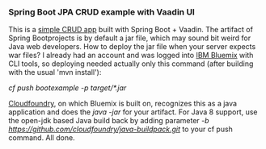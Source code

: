### Spring Boot JPA CRUD example with Vaadin UI

This is a [simple CRUD app](https://github.com/mstahv/spring-data-vaadin-crud) 
built with Spring Boot + Vaadin. The artifact of Spring Bootprojects is by default
a jar file, which may sound bit weird for Java web developers. How to deploy the 
jar file when your server expects war files? I already had an account and 
was logged into [IBM Bluemix](http://www.bluemix.net) with CLI tools, so deploying needed
actually only this command (after building with the usual 'mvn install'):

*cf push bootexample -p target/\*.jar*

[Cloudfoundry](http://www.cloudfoundry.org/), 
on which Bluemix is built on, recognizes this as a java application and does the 
*java -jar* for your artifact. For Java 8 support, use the open-jdk based Java build 
back by adding parameter *-b https://github.com/cloudfoundry/java-buildpack.git*
to your cf push command. All done.

